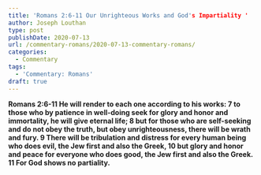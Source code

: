 ```yaml
---
title: 'Romans 2:6-11 Our Unrighteous Works and God's Impartiality '
author: Joseph Louthan
type: post
publishDate: 2020-07-13
url: /commentary-romans/2020-07-13-commentary-romans/
categories:
  - Commentary
tags:
  - 'Commentary: Romans'
draft: true
---
```


**Romans 2:6-11 He will render to each one according to his works: 7 to those who by patience in well-doing seek for glory and honor and immortality, he will give eternal life; 8 but for those who are self-seeking and do not obey the truth, but obey unrighteousness, there will be wrath and fury. 9 There will be tribulation and distress for every human being who does evil, the Jew first and also the Greek, 10 but glory and honor and peace for everyone who does good, the Jew first and also the Greek. 11 For God shows no partiality.**